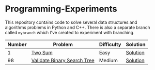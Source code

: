 # Programming-Experiments
This repository contains code to solve several data structures and algorithms problems in Python and C++. There is also a separate branch called `mybranch` which I've created to experiment with branching.

| Number | Problem | Difficulty | Solution |
| --- | --- | --- | --- |
| 1 | [Two Sum](https://leetcode.com/problems/two-sum/) | Easy | [Solution](https://github.com/pwu97/Programming-Experiments/blob/main/Python/LC0001_twoSum.py) |
| 98 | [Validate Binary Search Tree](https://leetcode.com/problems/validate-binary-search-tree/) | Medium | [Solution](https://github.com/pwu97/Programming-Experiments/blob/main/Python/LC0098_validBST.py) |